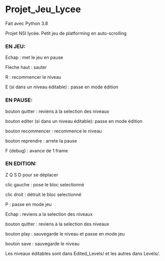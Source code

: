 # Projet_Jeu_Lycee

Fait avec Python 3.8

Projet NSI lycée. Petit jeu de platforming en auto-scrolling

### EN JEU:

Echap : met le jeu en pause

Fleche haut : sauter

R : recommencer le niveau

E (si dans un niveau éditable) : passe en mode édition

### EN PAUSE:
bouton quitter : reviens à la selection des niveaux

bouton editer (si dans un niveau éditable): passe en mode édition

bouton recommencer : recommence le niveau

bouton reprendre : arrete la pause

F (debug) : avance de 1 frame

### EN EDITION:
Z Q S D pour se déplacer

clic gauche : pose le bloc selectionné

clic droit : détruit le bloc selectionné

P : passe en mode jeu

Echap : reviens a la selection des niveaux

bouton quitter : reviens à la selection des niveaux

bouton play : sauvegarde le niveau et passe en mode jeu

bouton save : sauvegarde le niveau

Les niveaux éditables sont dans Edited_Levels/ et les autres dans Levels/.
